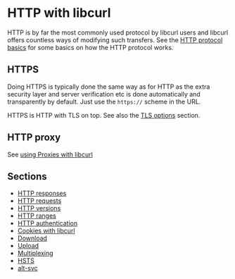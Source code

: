# HTTP with libcurl

HTTP is by far the most commonly used protocol by libcurl users and libcurl
offers countless ways of modifying such transfers. See the
[HTTP protocol basics](http/basics.md) for some basics on how the HTTP protocol
works.

## HTTPS

Doing HTTPS is typically done the same way as for HTTP as the extra security
layer and server verification etc is done automatically and transparently by
default. Just use the `https://` scheme in the URL.

HTTPS is HTTP with TLS on top. See also the [TLS options](libcurl/options/tls.md)
section.

## HTTP proxy

See [using Proxies with libcurl](libcurl/proxies.md)

## Sections

  * [HTTP responses](libcurl-http/responses.md)
  * [HTTP requests](libcurl-http/requests.md)
  * [HTTP versions](libcurl-http/versions.md)
  * [HTTP ranges](libcurl-http/ranges.md)
  * [HTTP authentication](libcurl-http/auth.md)
  * [Cookies with libcurl](libcurl-http/cookies.md)
  * [Download](libcurl-http/download.md)
  * [Upload](libcurl-http/upload.md)
  * [Multiplexing](libcurl-http/multiplexing.md)
  * [HSTS](libcurl-http/hsts.md)
  * [alt-svc](libcurl-http/alt-svc.md)
